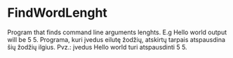 # FindWordLenght

Program that finds command line arguments lenghts. E.g Hello world output will be 5 5.
Programa, kuri įvedus eilutę žodžių, atskirtų tarpais atspausdina šių žodžių ilgius. Pvz.: įvedus Hello world turi atspausdinti 5 5.
